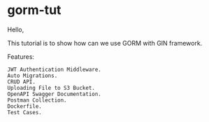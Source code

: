 # gorm-tut

Hello,

This tutorial is to show how can we use GORM with GIN framework.

Features:
                      
    JWT Authentication Middleware.
    Auto Migrations.
    CRUD API.
    Uploading File to S3 Bucket.
    OpenAPI Swagger Documentation.
    Postman Collection.
    Dockerfile.
    Test Cases.
   
